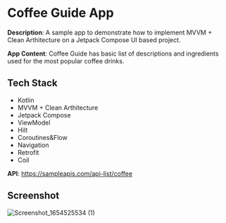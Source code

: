 # Coffee Guide App

**Description**: A sample app to demonstrate how to implement MVVM + Clean Arthitecture on a Jetpack Compose UI based project.

**App Content**: Coffee Guide has basic list of descriptions and ingredients used for the most popular coffee drinks.


## Tech Stack
* Kotlin
* MVVM + Clean Arthitecture
* Jetpack Compose
* ViewModel
* Hilt
* Coroutines&Flow
* Navigation
* Retrofit
* Coil

**API**: https://sampleapis.com/api-list/coffee

## Screenshot

![Screenshot_1654525534 (1)](https://user-images.githubusercontent.com/44711480/172193690-c5fad02a-fb75-46cf-b484-f6f1f2fcf658.png)

